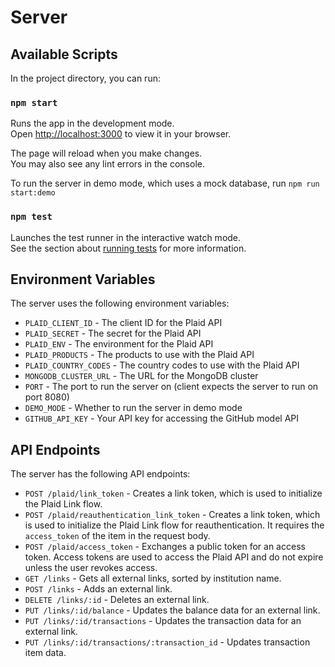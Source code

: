 # Server

## Available Scripts

In the project directory, you can run:

### `npm start`

Runs the app in the development mode.\
Open [http://localhost:3000](http://localhost:3000) to view it in your browser.

The page will reload when you make changes.\
You may also see any lint errors in the console.

To run the server in demo mode, which uses a mock database, run `npm run start:demo`

### `npm test`

Launches the test runner in the interactive watch mode.\
See the section about [running tests](https://facebook.github.io/create-react-app/docs/running-tests) for more information.

## Environment Variables

The server uses the following environment variables:

- `PLAID_CLIENT_ID` - The client ID for the Plaid API
- `PLAID_SECRET` - The secret for the Plaid API
- `PLAID_ENV` - The environment for the Plaid API
- `PLAID_PRODUCTS` - The products to use with the Plaid API
- `PLAID_COUNTRY_CODES` - The country codes to use with the Plaid API
- `MONGODB_CLUSTER_URL` - The URL for the MongoDB cluster
- `PORT` - The port to run the server on (client expects the server to run on port 8080)
- `DEMO_MODE` - Whether to run the server in demo mode
- `GITHUB_API_KEY` - Your API key for accessing the GitHub model API

## API Endpoints

The server has the following API endpoints:

- `POST /plaid/link_token` - Creates a link token, which is used to initialize the Plaid Link flow.
- `POST /plaid/reauthentication_link_token` - Creates a link token, which is used to initialize the Plaid Link flow for reauthentication. It requires the `access_token` of the item in the request body.
- `POST /plaid/access_token` - Exchanges a public token for an access token. Access tokens are used to access the Plaid API and do not expire unless the user revokes access.
- `GET /links` - Gets all external links, sorted by institution name.
- `POST /links` - Adds an external link.
- `DELETE /links/:id` - Deletes an external link.
- `PUT /links/:id/balance` - Updates the balance data for an external link.
- `PUT /links/:id/transactions` - Updates the transaction data for an external link.
- `PUT /links/:id/transactions/:transaction_id` - Updates transaction item data.

